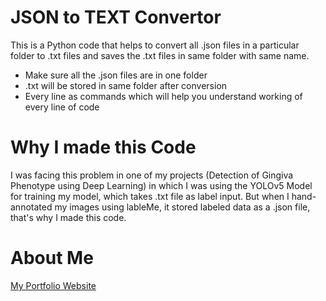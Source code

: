# JSON to TEXT Convertor

This is a Python code that helps to convert all .json files in a particular folder to .txt files and saves the .txt files in same folder with same name.

* Make sure all the .json files are in one folder
* .txt will be stored in same folder after conversion
* Every line as commands which will help you understand working of every line of code
# Why I made this Code
I was facing this problem in one of my projects (Detection of Gingiva Phenotype using Deep Learning) in which I was using the YOLOv5 Model for training my model, which takes .txt file as label input. But when I hand-annotated my images using lableMe, it stored labeled data as a .json file, that's why I made this code.
# About Me

[My Portfolio Website](https://abhilashgupta.ml/)

